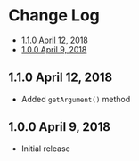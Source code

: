 # Change Log

- [1.1.0 April 12, 2018](#110-april-12-2018)
- [1.0.0 April 9, 2018](#100-april-9-2018)

## 1.1.0 April 12, 2018

- Added `getArgument()` method

## 1.0.0 April 9, 2018

- Initial release
